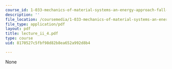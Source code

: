 ```yaml
---
course_id: 1-033-mechanics-of-material-systems-an-energy-approach-fall-2003
description: ''
file_location: /coursemedia/1-033-mechanics-of-material-systems-an-energy-approach-fall-2003/8170527c5fbf98d82b8ea652a992d8b4_lecture_ii_4.pdf
file_type: application/pdf
layout: pdf
title: lecture_ii_4.pdf
type: course
uid: 8170527c5fbf98d82b8ea652a992d8b4

---
```

None